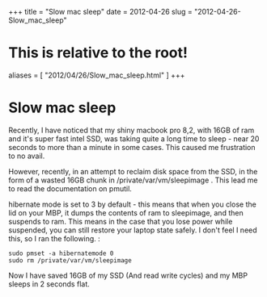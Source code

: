 +++
title = "Slow mac sleep"
date = 2012-04-26
slug = "2012-04-26-Slow_mac_sleep"
# This is relative to the root!
aliases = [ "2012/04/26/Slow_mac_sleep.html" ]
+++
# Slow mac sleep

Recently, I have noticed that my shiny macbook pro 8,2, with 16GB of ram
and it\'s super fast intel SSD, was taking quite a long time to sleep -
near 20 seconds to more than a minute in some cases. This caused me
frustration to no avail.

However, recently, in an attempt to reclaim disk space from the SSD, in
the form of a wasted 16GB chunk in /private/var/vm/sleepimage . This
lead me to read the documentation on pmutil.

hibernate mode is set to 3 by default - this means that when you close
the lid on your MBP, it dumps the contents of ram to sleepimage, and
then suspends to ram. This means in the case that you lose power while
suspended, you can still restore your laptop state safely. I don\'t feel
I need this, so I ran the following. :

    sudo pmset -a hibernatemode 0
    sudo rm /private/var/vm/sleepimage

Now I have saved 16GB of my SSD (And read write cycles) and my MBP
sleeps in 2 seconds flat.
